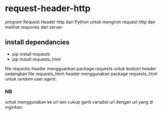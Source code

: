 # request-header-http
program Request Header http dari Python untuk mengirim request http dan melihat respones dari server

## install dependancies
- pip install requests
- pip install requests_html

file requests-header mengguankan package requests untuk kostum header sedangkan file requests_html-header menggunakan package requests_html untuk random user agent.

### NB
untuk menggunakan ke url lain cukup ganti variabel url dengan url yang di inginkan.
